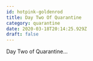 ```yaml
---
id: hotpink-goldenrod
title: Day Two Of Quarantine
category: quarantine
date: 2020-03-18T20:14:25.929Z
draft: false
---
```


Day Two of Quarantine...